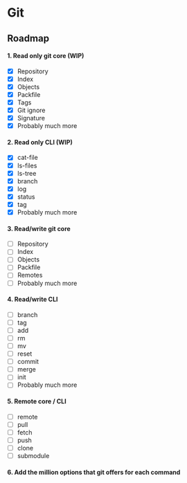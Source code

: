 # Git

## Roadmap 

#### 1. Read only git core (WIP)
- [x] Repository
- [x] Index
- [x] Objects
- [x] Packfile
- [x] Tags
- [x] Git ignore
- [x] Signature
- [x] Probably much more

#### 2. Read only CLI (WIP)
- [x] cat-file
- [x] ls-files
- [x] ls-tree
- [x] branch
- [x] log
- [x] status
- [x] tag
- [x] Probably much more

#### 3. Read/write git core
- [ ] Repository
- [ ] Index
- [ ] Objects
- [ ] Packfile
- [ ] Remotes
- [ ] Probably much more

#### 4. Read/write CLI
- [ ] branch
- [ ] tag
- [ ] add
- [ ] rm
- [ ] mv
- [ ] reset
- [ ] commit
- [ ] merge 
- [ ] init
- [ ] Probably much more

#### 5. Remote core / CLI
- [ ] remote
- [ ] pull
- [ ] fetch
- [ ] push
- [ ] clone
- [ ] submodule

#### 6. Add the million options that git offers for each command

